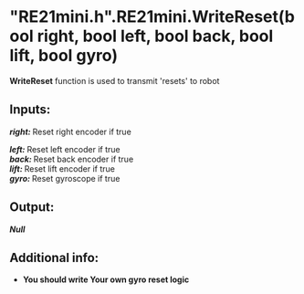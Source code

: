 <h1> "RE21mini.h".RE21mini.WriteReset(bool right, bool left, bool back, bool lift, bool gyro)  </h1>
  
<strong>WriteReset</strong> function is used to transmit 'resets' to robot  
  
<h2><strong> Inputs: </strong></h2> 
<strong><em>right: </em></strong>Reset right encoder if true  

<strong><em>left: </em></strong>Reset left encoder if true  
<strong><em>back: </em></strong>Reset back encoder if true  
<strong><em>lift: </em></strong>Reset lift encoder if true  
<strong><em>gyro: </em></strong>Reset gyroscope if true  
  
<h2><strong> Output: </strong></h2>
<strong><em>Null</em></strong> 

<h2><strong> Additional info: </strong></h2>
<ul>
<li><strong>You should write Your own gyro reset logic</strong></li>
</ul>
